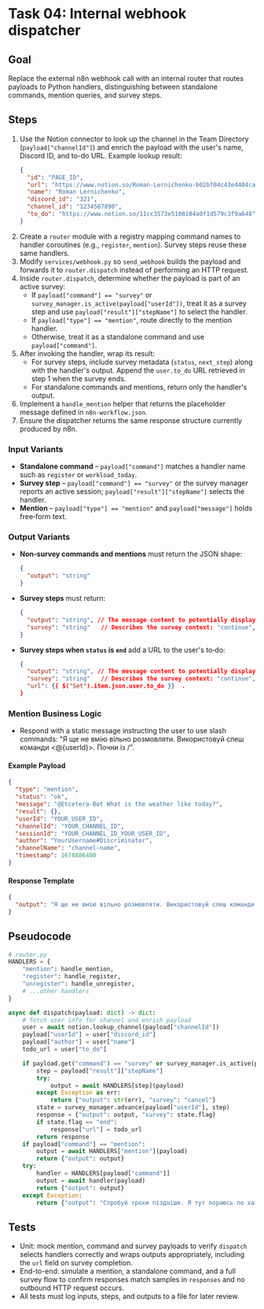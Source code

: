 # Task 04: Internal webhook dispatcher

## Goal
Replace the external n8n webhook call with an internal router that routes payloads to Python handlers, distinguishing between standalone commands, mention queries, and survey steps.

## Steps
1. Use the Notion connector to look up the channel in the Team Directory (`payload["channelId"]`) and enrich the payload with the user's name, Discord ID, and to-do URL. Example lookup result:
   ```json
   {
     "id": "PAGE_ID",
     "url": "https://www.notion.so/Roman-Lernichenko-b02bf04c43e4404ca4e21707ae8b61cc",
     "name": "Roman Lernichenko",
     "discord_id": "321",
     "channel_id": "1234567890",
     "to_do": "https://www.notion.so/11cc3573e5108104a0f1d579c3f9a648"
   }
   ```
2. Create a `router` module with a registry mapping command names to handler coroutines (e.g., `register`, `mention`). Survey steps reuse these same handlers.
3. Modify `services/webhook.py` so `send_webhook` builds the payload and forwards it to `router.dispatch` instead of performing an HTTP request.
4. Inside `router.dispatch`, determine whether the payload is part of an active survey:
   - If `payload["command"] == "survey"` or `survey_manager.is_active(payload["userId"])`, treat it as a survey step and use `payload["result"]["stepName"]` to select the handler.
   - If `payload["type"] == "mention"`, route directly to the mention handler.
   - Otherwise, treat it as a standalone command and use `payload["command"]`.
5. After invoking the handler, wrap its result:
   - For survey steps, include survey metadata (`status`, `next_step`) along with the handler's output. Append the `user.to_do` URL retrieved in step 1 when the survey ends.
   - For standalone commands and mentions, return only the handler's output.
6. Implement a `handle_mention` helper that returns the placeholder message defined in `n8n-workflow.json`.
7. Ensure the dispatcher returns the same response structure currently produced by n8n.

### Input Variants
- **Standalone command** – `payload["command"]` matches a handler name such as `register` or `workload_today`.
- **Survey step** – `payload["command"] == "survey"` or the survey manager reports an active session; `payload["result"]["stepName"]` selects the handler.
- **Mention** – `payload["type"] == "mention"` and `payload["message"]` holds free‑form text.

### Output Variants
- **Non‑survey commands and mentions** must return the JSON shape:

  ```json
  {
    "output": "string"
  }
  ```

- **Survey steps** must return:

  ```json
  {
    "output": "string", // The message content to potentially display to the user. Cannot be null, if some error contains error message 
    "survey": "string"   // Describes the survey context: "continue", "end", "cancel" got from output
  }
  ```

- **Survey steps when `status` is `end`** add a URL to the user's to‑do:

  ```json
  {
    "output": "string", // The message content to potentially display to the user. Cannot be null. if some error contains error message 
    "survey": "string"   // Describes the survey context: "continue", "end", "cancel"
    "url": {{ $("Set").item.json.user.to_do }}  .
  }
  ```

### Mention Business Logic
- Respond with a static message instructing the user to use slash commands: "Я ще не вмію вільно розмовляти. Використовуй слеш команди <@{userId}>. Почни із /".

#### Example Payload
```json
{
  "type": "mention",
  "status": "ok",
  "message": "@Etcetera-Bot What is the weather like today?",
  "result": {},
  "userId": "YOUR_USER_ID",
  "channelId": "YOUR_CHANNEL_ID",
  "sessionId": "YOUR_CHANNEL_ID_YOUR_USER_ID",
  "author": "YourUsername#Discriminator",
  "channelName": "channel-name",
  "timestamp": 1678886400
}
```

#### Response Template
```json
{
  "output": "Я ще не вмію вільно розмовляти. Використовуй слеш команди <@YOUR_USER_ID>. Почни із /"
}
```

## Pseudocode
```python
# router.py
HANDLERS = {
    "mention": handle_mention,
    "register": handle_register,
    "unregister": handle_unregister,
    # ...other handlers
}

async def dispatch(payload: dict) -> dict:
    # fetch user info for channel and enrich payload
    user = await notion.lookup_channel(payload["channelId"])
    payload["userId"] = user["discord_id"]
    payload["author"] = user["name"]
    todo_url = user["to_do"]

    if payload.get("command") == "survey" or survey_manager.is_active(payload["userId"]):
        step = payload["result"]["stepName"]
        try:
            output = await HANDLERS[step](payload)
        except Exception as err:
            return {"output": str(err), "survey": "cancel"}
        state = survey_manager.advance(payload["userId"], step)
        response = {"output": output, "survey": state.flag}
        if state.flag == "end":
            response["url"] = todo_url
        return response
    if payload["command"] == "mention":
        output = await HANDLERS["mention"](payload)
        return {"output": output}
    try:
        handler = HANDLERS[payload["command"]]
        output = await handler(payload)
        return {"output": output}
    except Exception:
        return {"output": "Спробуй трохи піздніше. Я тут пораюсь по хаті."}
```

## Tests
- Unit: mock mention, command and survey payloads to verify `dispatch` selects handlers correctly and wraps outputs appropriately, including the `url` field on survey completion.
- End-to-end: simulate a mention, a standalone command, and a full survey flow to confirm responses match samples in `responses` and no outbound HTTP request occurs.
- All tests must log inputs, steps, and outputs to a file for later review.
